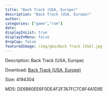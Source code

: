 ```yaml
---
title: "Back Track (USA, Europe)"
description: "Back Track (USA, Europe)"
author: 
categories: ["game","rom"]
date: 
displayInList: true
displayInMenu: false
dropCap: false
featuredImage: /img/gba/Back Track [USA].jpg
---
```


Description: Back Track (USA, Europe)

Download: <a style="text-decoration:underline;" href="https://mega.nz/#!PWQkBSqB!Z9OMB1Id5l45pKAjzn08XbxdPp4eBKeU63z1IB0bnH8" target = "_blank" rel = "nofollow" > Back Track (USA, Europe)</a>

Size: 4194304

MD5: DE6B60EE6F0DE4F2F7A7FC7C8F4A1D9E

